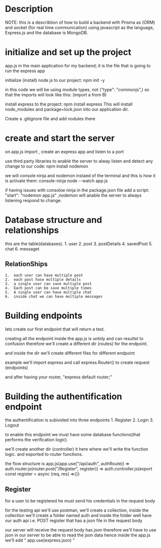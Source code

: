 # Description

NOTE: this is a describtion of how to build a backend with Prisma as (ORM) and socket (for real time communication) using javascript as the language, Express.js and the database is MongoDB.

# initialize and set up the project

app.js in the main application for my backend; it is the file that is going to run the express app

initialize (install) node js to our project: npm init -y

in this code we will be using module types, not ("type": "commonjs",) so that the imports will look like this: (import a from B)

install express to the project: npm install express
This will install node_modules and package=lock.json into our application dir.

Create a .gitignore file and add nodules there

# create and start the server

on app.js import , create an express app and listen to a port

use third party libraries to anable the server to alway listen and detect any change to our code: npm install nodemon

we will console ninja and nodemon instaed of the terminal and this is how it is activate them: console-ninja node --watch app.js

if having issues with consoloe ninja in the package.json file add a script: "start": "nodemon app.js" ,nodemon will anable the server to always listening respond to change.

# Database structure and relationships

this are the table(databases). 1. user 2. post 3. postDetails 4. savedPost 5. chat 6. messaget

## RelationShips

    1.  each user can have multiple post
    2.  each post hase multiple details
    3.  a single user can save multiple post
    4.  Each post can be save multiple times
    5.  A single user can have multiple chat
    6.  inside chat we can have multiple messages

# Building endpoints

lets create our first endpoint that will return a test.

creating all the endpoint inside the app.js is untidy and can resultst to confusion therefore we'll create a different dir (routes) for the endpoint.

and inside the dir we'll create different files for different endpoint

example we'll import express and call express.Router() to create request (endpoints)

and after having your router, "express default router;"

# Building the authentification endpoint

the authentification is subivided into three endpoints 1. Register 2. Login 3. Logout

to enable this endpoint we must have some database functions(that performs the verification logic).

we'll create another dir (controller) it here where we'll write the function logic. and exported to router functions.

the flow structure is app.js(app.use("/api/auth", authRoute)) => auth.router.js(router.post("/Register", register)) => auth.controller.js(export const register = async (req, res) =>{})

## Register

for a user to be registered he must send his credentials in the request body

for the testing api we'll use postman, we'll create a collection, inside the collection we'll create a folder named auth and inside the folder well have our auth api i.e. POST register that has a json file in the request body

our server will receive the request body has json therefore we'll have to use json in our server to be able to read the json data hence inside the app.js we'll add " app.use(express.json) "
